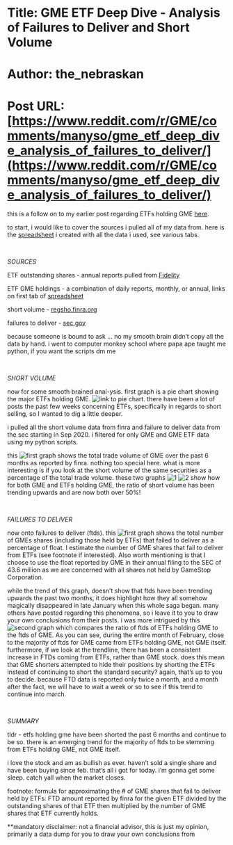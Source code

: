 # Title: GME ETF Deep Dive - Analysis of Failures to Deliver and Short Volume
# Author: the_nebraskan
# Post URL: [https://www.reddit.com/r/GME/comments/manyso/gme_etf_deep_dive_analysis_of_failures_to_deliver/](https://www.reddit.com/r/GME/comments/manyso/gme_etf_deep_dive_analysis_of_failures_to_deliver/)


this is a follow on to my earlier post regarding ETFs holding GME [here](https://www.reddit.com/r/GME/comments/makcor/etf_holdings_of_gme_compiled_current_as_of_22_mar/).



to start, i would like to cover the sources i pulled all of my data from. here is the [spreadsheet](https://docs.google.com/spreadsheets/d/1SWK2krtYHqrGu222bVGhRwTP9niW-0t-_9Bbpwru3jY/edit?usp=sharing) i created with all the data i used, see various tabs.

&nbsp;

*SOURCES*

ETF outstanding shares - annual reports pulled from [Fidelity](https://screener.fidelity.com/ftgw/etf/goto/snapshot/quote.jhtml?symbols=XRT)

ETF GME holdings - a combination of daily reports, monthly, or annual, links on first tab of [spreadsheet](https://docs.google.com/spreadsheets/d/1SWK2krtYHqrGu222bVGhRwTP9niW-0t-_9Bbpwru3jY/edit?usp=sharing)

short volume - [regsho.finra.org](http://regsho.finra.org/regsho-January.html)

failures to deliver - [sec.gov](https://www.sec.gov/data/foiadocsfailsdatahtm)



because someone is bound to ask … no my smooth brain didn’t copy all the data by hand. i went to computer monkey school where papa ape taught me python, if you want the scripts dm me

&nbsp;

*SHORT VOLUME*

now for some smooth brained anal-ysis. first graph is a pie chart showing the major ETFs holding GME. ![link to pie chart](https://imgur.com/0N6gGmf). there have been a lot of posts the past few weeks concerning ETFs, specifically in regards to short selling, so I wanted to dig a little deeper.



i pulled all the short volume data from finra and failure to deliver data from the sec starting in Sep 2020. i filtered for only GME and GME ETF data using my python scripts.



this ![first graph](https://imgur.com/3wmidrW) shows the total trade volume of GME over the past 6 months as reported by finra. nothing too special here. what is more interesting is if you look at the short volume of the same securities as a percentage of the total trade volume. these two graphs ![1](https://imgur.com/6rVeSTB) ![2](https://imgur.com/JBObY0q) show how for both GME and ETFs holding GME, the ratio of short volume has been trending upwards and are now both over 50%! 

&nbsp;

*FAILURES TO DELIVER*

now onto failures to deliver (ftds). this ![first graph](https://imgur.com/vPe3lLp) shows the total number of GMEs shares (including those held by ETFs) that failed to deliver as a percentage of float. I estimate the number of GME shares that fail to deliver from ETFs (see footnote if interested). Also worth mentioning is that I choose to use the float reported by GME in their annual filing to the SEC of 43.6 million as we are concerned with all shares not held by GameStop Corporation.



while the trend of this graph, doesn’t show that ftds have been trending upwards the past two months, it does highlight how they all somehow magically disappeared in late January when this whole saga began. many others have posted regarding this phenomena, so i leave it to you to draw your own conclusions from their posts. i was more intrigued by this ![second graph](https://imgur.com/HeWny1E) which compares the ratio of ftds of ETFs holding GME to the ftds of GME. As you can see, during the entire month of February, close to the majority of ftds for GME came from ETFs holding GME, not GME itself. furthermore, if we look at the trendline, there has been a consistent increase in FTDs coming from ETFs, rather than GME stock. does this mean that GME shorters attempted to hide their positions by shorting the ETFs instead of continuing to short the standard security? again, that’s up to you to decide. because FTD data is reported only twice a month, and a month after the fact, we will have to wait a week or so to see if this trend to continue into march.

&nbsp;

*SUMMARY*

tldr - etfs holding gme have been shorted the past 6 months and continue to be so. there is an emerging trend for the majority of ftds to be stemming from ETFs holding GME, not GME itself.


i love the stock and am as bullish as ever. haven’t sold a single share and have been buying since feb. that’s all i got for today. i’m gonna get some sleep. catch yall when the market closes.



footnote: formula for approximating the # of GME shares that fail to deliver held by ETFs: FTD amount reported by finra for the given ETF divided by the outstanding shares of that ETF then multiplied by the number of GME shares that ETF currently holds.



**mandatory disclaimer: not a financial advisor, this is just my opinion, primarily a data dump for you to draw your own conclusions from